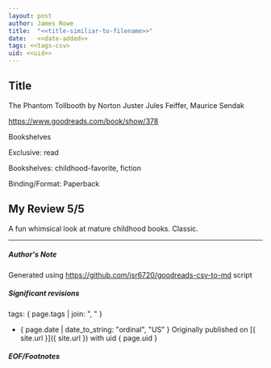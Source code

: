 ```yaml
---
layout: post
author: James Rowe
title:  "<<title-similiar-to-filename>>"
date:   <<date-added>>
tags: <<tags-csv>
uid: <<uid>>
---
```


<!-- highly dependent on how you personally use jekyll templates, and how you want this to show up -->

## Title

The Phantom Tollbooth by Norton Juster
Jules Feiffer, Maurice Sendak 

https://www.goodreads.com/book/show/378

Bookshelves

Exclusive: read

Bookshelves: childhood-favorite, fiction

Binding/Format: Paperback

## My Review 5/5

A fun whimsical look at mature childhood books. Classic. 

---

##### Author's Note

Generated using https://github.com/jsr6720/goodreads-csv-to-md script

##### Significant revisions

tags: { page.tags | join: ", " } <!-- todo move this somewhere -->

- { page.date | date_to_string: "ordinal", "US" } Originally published on [{ site.url }]({ site.url }) with uid { page.uid }

##### EOF/Footnotes

